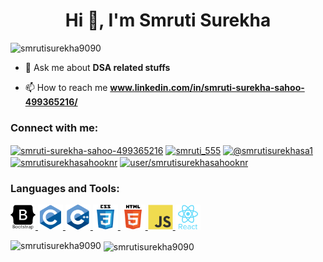 <h1 align="center">Hi 👋, I'm Smruti Surekha</h1>
<p align="left"> <img src="https://komarev.com/ghpvc/?username=smrutisurekha9090&label=Profile%20views&color=0e75b6&style=flat" alt="smrutisurekha9090" /> </p>

- 💬 Ask me about **DSA related stuffs**

- 📫 How to reach me **www.linkedin.com/in/smruti-surekha-sahoo-499365216/**

<h3 align="left">Connect with me:</h3>
<p align="left">
<a href="https://linkedin.com/in/smruti-surekha-sahoo-499365216" target="blank"><img align="center" src="https://raw.githubusercontent.com/rahuldkjain/github-profile-readme-generator/master/src/images/icons/Social/linked-in-alt.svg" alt="smruti-surekha-sahoo-499365216" height="30" width="40" /></a>
<a href="https://www.codechef.com/users/smruti_555" target="blank"><img align="center" src="https://cdn.jsdelivr.net/npm/simple-icons@3.1.0/icons/codechef.svg" alt="smruti_555" height="30" width="40" /></a>
<a href="https://www.hackerrank.com/smrutisurekhasa1" target="blank"><img align="center" src="https://raw.githubusercontent.com/rahuldkjain/github-profile-readme-generator/master/src/images/icons/Social/hackerrank.svg" alt="@smrutisurekhasa1" height="30" width="40" /></a>
<a href="https://www.leetcode.com/smrutisurekhasahooknr" target="blank"><img align="center" src="https://raw.githubusercontent.com/rahuldkjain/github-profile-readme-generator/master/src/images/icons/Social/leet-code.svg" alt="smrutisurekhasahooknr" height="30" width="40" /></a>
<a href="https://auth.geeksforgeeks.org/user/user/smrutisurekhasahooknr" target="blank"><img align="center" src="https://raw.githubusercontent.com/rahuldkjain/github-profile-readme-generator/master/src/images/icons/Social/geeks-for-geeks.svg" alt="user/smrutisurekhasahooknr" height="30" width="40" /></a>
</p>

<h3 align="left">Languages and Tools:</h3>
<p align="left"> <a href="https://getbootstrap.com" target="_blank" rel="noreferrer"> <img src="https://raw.githubusercontent.com/devicons/devicon/master/icons/bootstrap/bootstrap-plain-wordmark.svg" alt="bootstrap" width="40" height="40"/> </a> <a href="https://www.cprogramming.com/" target="_blank" rel="noreferrer"> <img src="https://raw.githubusercontent.com/devicons/devicon/master/icons/c/c-original.svg" alt="c" width="40" height="40"/> </a> <a href="https://www.w3schools.com/cpp/" target="_blank" rel="noreferrer"> <img src="https://raw.githubusercontent.com/devicons/devicon/master/icons/cplusplus/cplusplus-original.svg" alt="cplusplus" width="40" height="40"/> </a> <a href="https://www.w3schools.com/css/" target="_blank" rel="noreferrer"> <img src="https://raw.githubusercontent.com/devicons/devicon/master/icons/css3/css3-original-wordmark.svg" alt="css3" width="40" height="40"/> </a> <a href="https://www.w3.org/html/" target="_blank" rel="noreferrer"> <img src="https://raw.githubusercontent.com/devicons/devicon/master/icons/html5/html5-original-wordmark.svg" alt="html5" width="40" height="40"/> </a> <a href="https://developer.mozilla.org/en-US/docs/Web/JavaScript" target="_blank" rel="noreferrer"> <img src="https://raw.githubusercontent.com/devicons/devicon/master/icons/javascript/javascript-original.svg" alt="javascript" width="40" height="40"/> </a> <a href="https://reactjs.org/" target="_blank" rel="noreferrer"> <img src="https://raw.githubusercontent.com/devicons/devicon/master/icons/react/react-original-wordmark.svg" alt="react" width="40" height="40"/> </a> </p>

<p><img align="left" src="https://github-readme-stats.vercel.app/api/top-langs?username=smrutisurekha9090&show_icons=true&locale=en&layout=compact" alt="smrutisurekha9090" /></p>

<p>&nbsp;<img align="center" src="https://github-readme-stats.vercel.app/api?username=smrutisurekha9090&show_icons=true&locale=en" alt="smrutisurekha9090" /></p>


